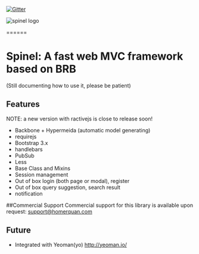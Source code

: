 [![Gitter](https://badges.gitter.im/Join%20Chat.svg)](https://gitter.im/homerquan/spinel?utm_source=badge&utm_medium=badge&utm_campaign=pr-badge&utm_content=body_badge)

![spinel logo](http://s401765523.onlinehome.us/res/img/spinel-logo.svg)

======
# Spinel: A fast web MVC framework based on BRB

(Still documenting how to use it, please be patient)

## Features

NOTE: a new version with ractivejs is close to release soon!

- Backbone + Hypermeida (automatic model generating)
- requirejs
- Bootstrap 3.x
- handlebars
- PubSub
- Less
- Base Class and Mixins
- Session management
- Out of box login (both page or modal), register
- Out of box query suggestion, search result
- notification

##Commercial Support
Commercial support for this library is available upon request: support@homerquan.com

## Future
- Integrated with Yeoman(yo) http://yeoman.io/